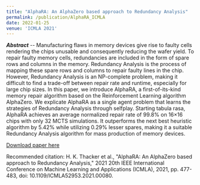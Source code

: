 ```yaml
---
title: "AlphaRA: An AlphaZero based approach to Redundancy Analysis"
permalink: /publication/AlphaRA_ICMLA
date: 2022-01-25
venue: 'ICMLA 2021'
---
```


<!---
---
title: "A Statistical Wafer Scale Error and Redundancy Analysis Simulator"
collection: publications
permalink: /publication/SEARS_Springer
excerpt: 'Something here.'
date: 2020-07-22
venue: 'Part of the IFIP Advances in Information and Communication Technology book series (IFIPAICT, volume 586)'
paperurl: 'https://link.springer.com/chapter/10.1007/978-3-030-53273-4_7'
citation: "Atishay, A. Gupta, R. Sonawat, H. K. Thacker and B. Prasanth, 'SEARS: A Statistical Error and Redundancy Analysis Simulator,' 27th International Conference on VLSI-SoC, pp. 117-122, 2019."
---
--->

_**Abstract**_ -- Manufacturing flaws in memory devices give rise to faulty cells rendering the chips unusable and consequently reducing the wafer yield. To repair faulty memory cells, redundancies are included in the form of spare rows and columns in the memory. Redundancy Analysis is the process of mapping these spare rows and columns to repair faulty lines in the chip. However, Redundancy Analysis is an NP-complete problem, making it difficult to find a trade-off between repair rate and runtime, especially for large chip sizes. In this paper, we introduce AlphaRA, a first-of-its-kind memory repair algorithm based on the Reinforcement Learning algorithm AlphaZero. We explicate AlphaRA as a single agent problem that learns the strategies of Redundancy Analysis through selfplay. Starting tabula rasa, AlphaRA achieves an average normalized repair rate of 99.8% on 16×16 chips with only 32 MCTS simulations. It outperforms the next best heuristic algorithm by 5.42% while utilizing 0.29% lesser spares, making it a suitable Redundancy Analysis algorithm for mass production of memory devices.

[Download paper here](https://ieeexplore.ieee.org/document/9680002/)

Recommended citation: H. K. Thacker et al., "AlphaRA: An AlphaZero based approach to Redundancy Analysis," 2021 20th IEEE International Conference on Machine Learning and Applications (ICMLA), 2021, pp. 477-483, doi: 10.1109/ICMLA52953.2021.00080.

